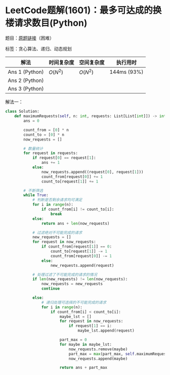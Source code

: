 # LeetCode题解(1601)：最多可达成的换楼请求数目(Python)

题目：[原题链接](https://leetcode-cn.com/problems/maximum-number-of-achievable-transfer-requests/)（困难）

标签：贪心算法、递归、动态规划

| 解法           | 时间复杂度 | 空间复杂度 | 执行用时    |
| -------------- | ---------- | ---------- | ----------- |
| Ans 1 (Python) | $O(N^2)$   | $O(N^2)$   | 144ms (93%) |
| Ans 2 (Python) |            |            |             |
| Ans 3 (Python) |            |            |             |

解法一：

```python
class Solution:
    def maximumRequests(self, n: int, requests: List[List[int]]) -> int:
        ans = 0

        count_from = [0] * n
        count_to = [0] * n
        now_requests = []

        # 数量统计
        for request in requests:
            if request[0] == request[1]:
                ans += 1
            else:
                now_requests.append((request[0], request[1]))
                count_from[request[0]] += 1
                count_to[request[1]] += 1

        # 不断筛选
        while True:
            # 判断是否剩余请求均可满足
            for i in range(n):
                if count_from[i] != count_to[i]:
                    break
            else:
                return ans + len(now_requests)

            # 过滤绝对不可能完成的请求
            new_requests = []
            for request in now_requests:
                if count_from[request[1]] == 0:
                    count_to[request[1]] -= 1
                    count_from[request[0]] -= 1
                else:
                    new_requests.append(request)

            # 处理过滤了不可能完成的请求的情况
            if len(new_requests) != len(now_requests):
                now_requests = new_requests
                continue

            else:
                # 递归处理可选择的不可能完成的请求
                for i in range(n):
                    if count_from[i] < count_to[i]:
                        maybe_lst = []
                        for request in now_requests:
                            if request[1] == i:
                                maybe_lst.append(request)

                        part_max = 0
                        for maybe in maybe_lst:
                            now_requests.remove(maybe)
                            part_max = max(part_max, self.maximumRequests(n, now_requests))
                            now_requests.append(maybe)

                        return ans + part_max
```